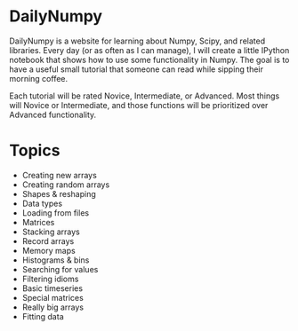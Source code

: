 DailyNumpy
==========

DailyNumpy is a website for learning about Numpy, Scipy, and 
related libraries.  Every day (or as often as I can manage), I
will create a little IPython notebook that shows how to use
some functionality in Numpy.  The goal is to have a useful
small tutorial that someone can read while sipping their morning
coffee.

Each tutorial will be rated Novice, Intermediate, or Advanced.
Most things will Novice or Intermediate, and those functions
will be prioritized over Advanced functionality.


Topics
======

 * Creating new arrays
 * Creating random arrays
 * Shapes & reshaping
 * Data types
 * Loading from files
 * Matrices
 * Stacking arrays
 * Record arrays
 * Memory maps
 * Histograms & bins
 * Searching for values
 * Filtering idioms
 * Basic timeseries
 * Special matrices
 * Really big arrays
 * Fitting data
